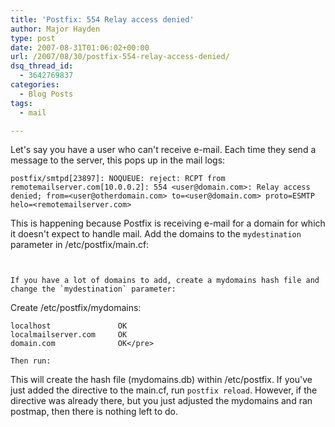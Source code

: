 ```yaml
---
title: 'Postfix: 554 Relay access denied'
author: Major Hayden
type: post
date: 2007-08-31T01:06:02+00:00
url: /2007/08/30/postfix-554-relay-access-denied/
dsq_thread_id:
  - 3642769837
categories:
  - Blog Posts
tags:
  - mail

---
```

Let's say you have a user who can't receive e-mail. Each time they send a message to the server, this pops up in the mail logs:

`postfix/smtpd[23897]: NOQUEUE: reject: RCPT from remotemailserver.com[10.0.0.2]: 554 <user@domain.com>: Relay access denied; from=<user@otherdomain.com> to=<user@domain.com> proto=ESMTP helo=<remotemailserver.com>`

This is happening because Postfix is receiving e-mail for a domain for which it doesn't expect to handle mail. Add the domains to the `mydestination` parameter in /etc/postfix/main.cf:

```


If you have a lot of domains to add, create a mydomains hash file and change the `mydestination` parameter:

```


Create /etc/postfix/mydomains:

```
localhost               OK
localmailserver.com     OK
domain.com              OK</pre>

Then run:

```


This will create the hash file (mydomains.db) within /etc/postfix. If you've just added the directive to the main.cf, run `postfix reload`. However, if the directive was already there, but you just adjusted the mydomains and ran postmap, then there is nothing left to do.
